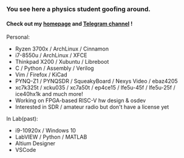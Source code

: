 ### You see here a physics student goofing around. 

#### Check out my [homepage](https://regymm.github.io) and [Telegram channel](https://t.me/xtalhart) !

Personal:
- Ryzen 3700x / ArchLinux / Cinnamon
- i7-8550u / ArchLinux / XFCE
- Thinkpad X200 / Xubuntu / Libreboot
- C / Python / Assembly / Verilog
- Vim / Firefox / KiCad
- PYNQ-Z1 / PYNQSDR / SqueakyBoard / Nexys Video / ebaz4205
- xc7k325t / xcku035 / xc7a50t / ep4ce15 / lfe5u-45f / lfe5u-25f / ice40hx1k and much more!
- Working on FPGA-based RISC-V hw design & osdev
- Interested in SDR / amateur radio but don't have a license yet

In Lab(past):
- i9-10920x / Windows 10
- LabVIEW / Python / MATLAB
- Altium Designer
- VSCode

<!--
**regymm/regymm** is a ✨ _special_ ✨ repository because its `README.md` (this file) appears on your GitHub profile.

Here are some ideas to get you started:

- 🔭 I’m currently working on ...
- 🌱 I’m currently learning ...
- 👯 I’m looking to collaborate on ...
- 🤔 I’m looking for help with ...
- 💬 Ask me about ...
- 📫 How to reach me: ...
- 😄 Pronouns: ...
- ⚡ Fun fact: ...
-->
